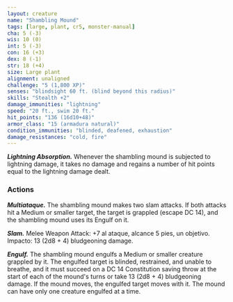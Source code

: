 ```yaml
---
layout: creature
name: "Shambling Mound"
tags: [large, plant, cr5, monster-manual]
cha: 5 (-3)
wis: 10 (0)
int: 5 (-3)
con: 16 (+3)
dex: 8 (-1)
str: 18 (+4)
size: Large plant
alignment: unaligned
challenge: "5 (1,800 XP)"
senses: "blindsight 60 ft. (blind beyond this radius)"
skills: "Stealth +2"
damage_immunities: "lightning"
speed: "20 ft., swim 20 ft."
hit_points: "136 (16d10+48)"
armor_class: "15 (armadura natural)"
condition_immunities: "blinded, deafened, exhaustion"
damage_resistances: "cold, fire"
---
```


***Lightning Absorption.*** Whenever the shambling mound is subjected to lightning damage, it takes no damage and regains a number of hit points equal to the lightning damage dealt.

### Actions

***Multiataque.*** The shambling mound makes two slam attacks. If both attacks hit a Medium or smaller target, the target is grappled (escape DC 14), and the shambling mound uses its Engulf on it.

***Slam.*** Melee Weapon Attack: +7 al ataque, alcance 5 pies, un objetivo. Impacto: 13 (2d8 + 4) bludgeoning damage.

***Engulf.*** The shambling mound engulfs a Medium or smaller creature grappled by it. The engulfed target is blinded, restrained, and unable to breathe, and it must succeed on a DC 14 Constitution saving throw at the start of each of the mound's turns or take 13 (2d8 + 4) bludgeoning damage. If the mound moves, the engulfed target moves with it. The mound can have only one creature engulfed at a time.